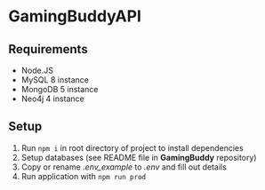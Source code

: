 # GamingBuddyAPI

## Requirements
- Node.JS
- MySQL 8 instance
- MongoDB 5 instance
- Neo4j 4 instance

## Setup
1. Run `npm i` in root directory of project to install dependencies
2. Setup databases (see README file in **GamingBuddy** repository)
3. Copy or rename *.env_example* to *.env* and fill out details
4. Run application with `npm run prod`

